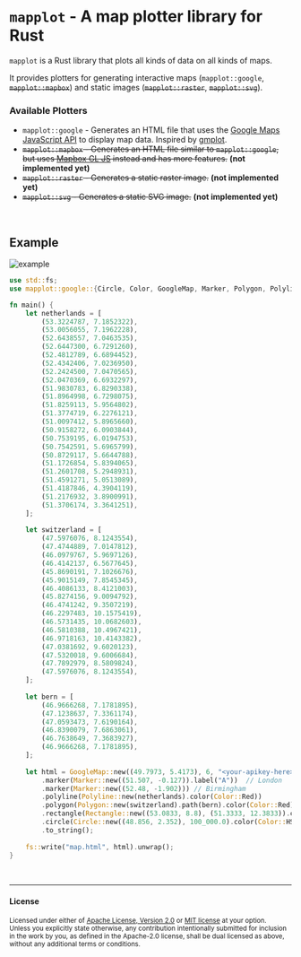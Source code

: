 # `mapplot` - A map plotter library for Rust
`mapplot` is a Rust library that plots all kinds of data on all kinds of maps.

It provides plotters for generating interactive maps (`mapplot::google`, ~~`mapplot::mapbox`~~) and static images
(~~`mapplot::raster`~~, ~~`mapplot::svg`~~).

### Available Plotters
- `mapplot::google` - Generates an HTML file that uses the
  [Google Maps JavaScript API](https://developers.google.com/maps/documentation/javascript/overview) to display map
  data. Inspired by [gmplot](https://github.com/gmplot/gmplot).
- ~~`mapplot::mapbox` - Generates an HTML file similar to `mapplot::google`, but uses
  [Mapbox GL JS](https://github.com/mapbox/mapbox-gl-js) instead and has more features.~~ **(not implemented yet)**
- ~~`mapplot::raster` - Generates a static raster image.~~ **(not implemented yet)**
- ~~`mapplot::svg` - Generates a static SVG image.~~ **(not implemented yet)**

<br>

## Example
![example](https://i.imgur.com/opOfZ4A.png)

```rust
use std::fs;
use mapplot::google::{Circle, Color, GoogleMap, Marker, Polygon, Polyline, Rectangle};

fn main() {
    let netherlands = [
        (53.3224787, 7.1852322),
        (53.0056055, 7.1962228),
        (52.6438557, 7.0463535),
        (52.6447300, 6.7291260),
        (52.4812789, 6.6894452),
        (52.4342406, 7.0236950),
        (52.2424500, 7.0470565),
        (52.0470369, 6.6932297),
        (51.9830783, 6.8290338),
        (51.8964998, 6.7298075),
        (51.8259113, 5.9564802),
        (51.3774719, 6.2276121),
        (51.0097412, 5.8965660),
        (50.9158272, 6.0903844),
        (50.7539195, 6.0194753),
        (50.7542591, 5.6965799),
        (50.8729117, 5.6644788),
        (51.1726854, 5.8394065),
        (51.2601708, 5.2948931),
        (51.4591271, 5.0513089),
        (51.4187846, 4.3904119),
        (51.2176932, 3.8900991),
        (51.3706174, 3.3641251),
    ];
    
    let switzerland = [
        (47.5976076, 8.1243554),
        (47.4744889, 7.0147812),
        (46.0979767, 5.9697126),
        (46.4142137, 6.5677645),
        (45.8690191, 7.1026676),
        (45.9015149, 7.8545345),
        (46.4086133, 8.4121003),
        (45.8274156, 9.0094792),
        (46.4741242, 9.3507219),
        (46.2297483, 10.1575419),
        (46.5731435, 10.0682603),
        (46.5810388, 10.4967421),
        (46.9718163, 10.4143382),
        (47.0381692, 9.6020123),
        (47.5320018, 9.6006684),
        (47.7892979, 8.5809824),
        (47.5976076, 8.1243554),
    ];
    
    let bern = [
        (46.9666268, 7.1781895),
        (47.1238637, 7.3361174),
        (47.0593473, 7.6190164),
        (46.8390079, 7.6863061),
        (46.7638649, 7.3683927),
        (46.9666268, 7.1781895),
    ];
    
    let html = GoogleMap::new((49.7973, 5.4173), 6, "<your-apikey-here>")
        .marker(Marker::new((51.507, -0.127)).label("A"))  // London
        .marker(Marker::new((52.48, -1.902))) // Birmingham
        .polyline(Polyline::new(netherlands).color(Color::Red))
        .polygon(Polygon::new(switzerland).path(bern).color(Color::Red))
        .rectangle(Rectangle::new((53.0833, 8.8), (51.3333, 12.3833)).color(Color::Green).editable(true).draggable(true))
        .circle(Circle::new((48.856, 2.352), 100_000.0).color(Color::HSL(200, 128, 100))) // Paris
        .to_string();
    
    fs::write("map.html", html).unwrap();
}
```

<br>

---

#### License
<sup>
Licensed under either of <a href="LICENSE-APACHE">Apache License, Version 
2.0</a> or <a href="LICENSE-MIT">MIT license</a> at your option.
</sup>
<br>
<sub>
Unless you explicitly state otherwise, any contribution intentionally submitted
for inclusion in the work by you, as defined in the Apache-2.0 license, shall be
dual licensed as above, without any additional terms or conditions.
</sub>
